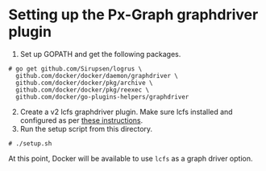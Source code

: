 # Setting up the Px-Graph graphdriver plugin

1. Set up GOPATH and get the following packages.
```
# go get github.com/Sirupsen/logrus \
  github.com/docker/docker/daemon/graphdriver \
  github.com/docker/docker/pkg/archive \
  github.com/docker/docker/pkg/reexec \
  github.com/docker/go-plugins-helpers/graphdriver
```
2. Create a v2 lcfs graphdriver plugin.  Make sure lcfs installed and configured as per [these instructions](https://github.com/portworx/px-graph/blob/master/v2-install/README.md#first-install-lcfs).
3. Run the setup script from this directory.
```
# ./setup.sh
```

At this point, Docker will be available to use `lcfs` as a graph driver option.
